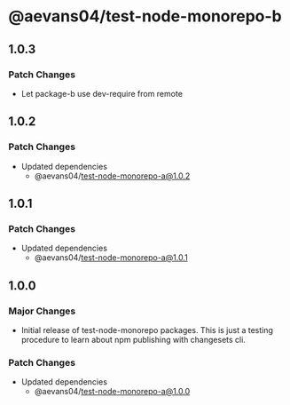# @aevans04/test-node-monorepo-b

## 1.0.3

### Patch Changes

- Let package-b use dev-require from remote

## 1.0.2

### Patch Changes

- Updated dependencies
  - @aevans04/test-node-monorepo-a@1.0.2

## 1.0.1

### Patch Changes

- Updated dependencies
  - @aevans04/test-node-monorepo-a@1.0.1

## 1.0.0

### Major Changes

- Initial release of test-node-monorepo packages.
  This is just a testing procedure to learn about npm publishing with changesets cli.

### Patch Changes

- Updated dependencies
  - @aevans04/test-node-monorepo-a@1.0.0
